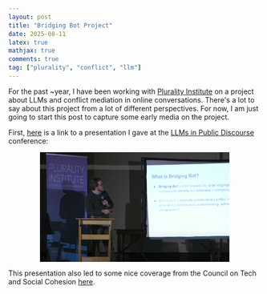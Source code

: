 ```yaml
---
layout: post
title: "Bridging Bot Project"
date: 2025-08-11
latex: true
mathjax: true
comments: true
tag: ["plurality", "conflict", "llm"]
---
```


For the past ~year, I have been working with [Plurality Institute](https://www.plurality.institute/) on a project about LLMs and conflict mediation in online conversations. There's a lot to say about this project from a lot of different perspectives. For now, I am just going to start this post to capture some early media on the project. 

First, [here](https://www.youtube.com/watch?v=QgfXdJ-7pF4&ab_channel=PluralityInstitute) is a link to a presentation I gave at the [LLMs in Public Discourse](https://www.plurality.institute/blog-posts/exploring-opportunities-for-large-language-models-in-public-discourse) conference: 

<a href="https://www.youtube.com/watch?v=QgfXdJ-7pF4&ab_channel=PluralityInstitute"><img alt="Bridging Bot presentation slide" src="/figs/2025-08-12-bridging-bot-media/bb_presentation.png" style="display:block;margin-left:auto;margin-right:auto;width:75%;"></a>

This presentation also led to some nice coverage from the Council on Tech and Social Cohesion [here](https://techandsocialcohesion.substack.com/p/from-battleground-to-common-ground). 

